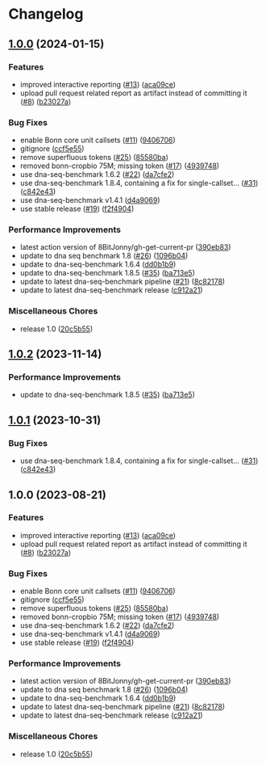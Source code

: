 # Changelog

## [1.0.0](https://github.com/FriederikeHanssen/ncbench-workflow/compare/v1.0.2...v1.0.0) (2024-01-15)


### Features

* improved interactive reporting ([#13](https://github.com/FriederikeHanssen/ncbench-workflow/issues/13)) ([aca09ce](https://github.com/FriederikeHanssen/ncbench-workflow/commit/aca09ceecc09693a55e7f8df645ce297b8a2b041))
* upload pull request related report as artifact instead of committing it ([#8](https://github.com/FriederikeHanssen/ncbench-workflow/issues/8)) ([b23027a](https://github.com/FriederikeHanssen/ncbench-workflow/commit/b23027a44fa682a9e9b394a58a83a7d44e4db90d))


### Bug Fixes

* enable Bonn core unit callsets ([#11](https://github.com/FriederikeHanssen/ncbench-workflow/issues/11)) ([9406706](https://github.com/FriederikeHanssen/ncbench-workflow/commit/9406706623f65c0b147b4096d3b2270fa332243f))
* gitignore ([ccf5e55](https://github.com/FriederikeHanssen/ncbench-workflow/commit/ccf5e552323d128eb5a0985f8d91bedc19c7913c))
* remove superfluous tokens ([#25](https://github.com/FriederikeHanssen/ncbench-workflow/issues/25)) ([85580ba](https://github.com/FriederikeHanssen/ncbench-workflow/commit/85580bacea7924a1aca4dc09300963c88c1f2fc5))
* removed bonn-cropbio 75M; missing token ([#17](https://github.com/FriederikeHanssen/ncbench-workflow/issues/17)) ([4939748](https://github.com/FriederikeHanssen/ncbench-workflow/commit/4939748f533a5f60592cfa02cebbafac58c336c9))
* use dna-seq-benchmark 1.6.2 ([#22](https://github.com/FriederikeHanssen/ncbench-workflow/issues/22)) ([da7cfe2](https://github.com/FriederikeHanssen/ncbench-workflow/commit/da7cfe20821c41dc1cfb63c2921655a9b28034f9))
* use dna-seq-benchmark 1.8.4, containing a fix for single-callset… ([#31](https://github.com/FriederikeHanssen/ncbench-workflow/issues/31)) ([c842e43](https://github.com/FriederikeHanssen/ncbench-workflow/commit/c842e43d28c5f85cc8b95c3c018df14764bc67ae))
* use dna-seq-benchmark v1.4.1 ([d4a9069](https://github.com/FriederikeHanssen/ncbench-workflow/commit/d4a90691b91d84ace548aa43d3b643e16a66ac93))
* use stable release ([#19](https://github.com/FriederikeHanssen/ncbench-workflow/issues/19)) ([f2f4904](https://github.com/FriederikeHanssen/ncbench-workflow/commit/f2f4904b4b11c2e7f0eecd2eb1fe4655f22ac0cf))


### Performance Improvements

* latest action version of 8BitJonny/gh-get-current-pr ([390eb83](https://github.com/FriederikeHanssen/ncbench-workflow/commit/390eb83c691ed8e77fad1290f20364a2995300f1))
* update to dna seq benchmark 1.8 ([#26](https://github.com/FriederikeHanssen/ncbench-workflow/issues/26)) ([1096b04](https://github.com/FriederikeHanssen/ncbench-workflow/commit/1096b04e78d4a8078220ca8f280c8257daa1957e))
* update to dna-seq-benchmark 1.6.4 ([dd0b1b9](https://github.com/FriederikeHanssen/ncbench-workflow/commit/dd0b1b9055c6628c1209412c0171bb9d7d551742))
* update to dna-seq-benchmark 1.8.5 ([#35](https://github.com/FriederikeHanssen/ncbench-workflow/issues/35)) ([ba713e5](https://github.com/FriederikeHanssen/ncbench-workflow/commit/ba713e5b4aeb97ed72d77287f6c07a3dd8f09973))
* update to latest dna-seq-benchmark pipeline ([#21](https://github.com/FriederikeHanssen/ncbench-workflow/issues/21)) ([8c82178](https://github.com/FriederikeHanssen/ncbench-workflow/commit/8c82178addf1c5c31c7eef6e270e254b8d08c08d))
* update to latest dna-seq-benchmark release ([c912a21](https://github.com/FriederikeHanssen/ncbench-workflow/commit/c912a21dfefb3a6faeb01480162224d376bf36a8))


### Miscellaneous Chores

* release 1.0 ([20c5b55](https://github.com/FriederikeHanssen/ncbench-workflow/commit/20c5b55508c057d877fa8add1d10fc0b14a42a52))

## [1.0.2](https://github.com/ncbench/ncbench-workflow/compare/v1.0.1...v1.0.2) (2023-11-14)


### Performance Improvements

* update to dna-seq-benchmark 1.8.5 ([#35](https://github.com/ncbench/ncbench-workflow/issues/35)) ([ba713e5](https://github.com/ncbench/ncbench-workflow/commit/ba713e5b4aeb97ed72d77287f6c07a3dd8f09973))

## [1.0.1](https://github.com/ncbench/ncbench-workflow/compare/v1.0.0...v1.0.1) (2023-10-31)


### Bug Fixes

* use dna-seq-benchmark 1.8.4, containing a fix for single-callset… ([#31](https://github.com/ncbench/ncbench-workflow/issues/31)) ([c842e43](https://github.com/ncbench/ncbench-workflow/commit/c842e43d28c5f85cc8b95c3c018df14764bc67ae))

## 1.0.0 (2023-08-21)


### Features

* improved interactive reporting ([#13](https://github.com/ncbench/ncbench-workflow/issues/13)) ([aca09ce](https://github.com/ncbench/ncbench-workflow/commit/aca09ceecc09693a55e7f8df645ce297b8a2b041))
* upload pull request related report as artifact instead of committing it ([#8](https://github.com/ncbench/ncbench-workflow/issues/8)) ([b23027a](https://github.com/ncbench/ncbench-workflow/commit/b23027a44fa682a9e9b394a58a83a7d44e4db90d))


### Bug Fixes

* enable Bonn core unit callsets ([#11](https://github.com/ncbench/ncbench-workflow/issues/11)) ([9406706](https://github.com/ncbench/ncbench-workflow/commit/9406706623f65c0b147b4096d3b2270fa332243f))
* gitignore ([ccf5e55](https://github.com/ncbench/ncbench-workflow/commit/ccf5e552323d128eb5a0985f8d91bedc19c7913c))
* remove superfluous tokens ([#25](https://github.com/ncbench/ncbench-workflow/issues/25)) ([85580ba](https://github.com/ncbench/ncbench-workflow/commit/85580bacea7924a1aca4dc09300963c88c1f2fc5))
* removed bonn-cropbio 75M; missing token ([#17](https://github.com/ncbench/ncbench-workflow/issues/17)) ([4939748](https://github.com/ncbench/ncbench-workflow/commit/4939748f533a5f60592cfa02cebbafac58c336c9))
* use dna-seq-benchmark 1.6.2 ([#22](https://github.com/ncbench/ncbench-workflow/issues/22)) ([da7cfe2](https://github.com/ncbench/ncbench-workflow/commit/da7cfe20821c41dc1cfb63c2921655a9b28034f9))
* use dna-seq-benchmark v1.4.1 ([d4a9069](https://github.com/ncbench/ncbench-workflow/commit/d4a90691b91d84ace548aa43d3b643e16a66ac93))
* use stable release ([#19](https://github.com/ncbench/ncbench-workflow/issues/19)) ([f2f4904](https://github.com/ncbench/ncbench-workflow/commit/f2f4904b4b11c2e7f0eecd2eb1fe4655f22ac0cf))


### Performance Improvements

* latest action version of 8BitJonny/gh-get-current-pr ([390eb83](https://github.com/ncbench/ncbench-workflow/commit/390eb83c691ed8e77fad1290f20364a2995300f1))
* update to dna seq benchmark 1.8 ([#26](https://github.com/ncbench/ncbench-workflow/issues/26)) ([1096b04](https://github.com/ncbench/ncbench-workflow/commit/1096b04e78d4a8078220ca8f280c8257daa1957e))
* update to dna-seq-benchmark 1.6.4 ([dd0b1b9](https://github.com/ncbench/ncbench-workflow/commit/dd0b1b9055c6628c1209412c0171bb9d7d551742))
* update to latest dna-seq-benchmark pipeline ([#21](https://github.com/ncbench/ncbench-workflow/issues/21)) ([8c82178](https://github.com/ncbench/ncbench-workflow/commit/8c82178addf1c5c31c7eef6e270e254b8d08c08d))
* update to latest dna-seq-benchmark release ([c912a21](https://github.com/ncbench/ncbench-workflow/commit/c912a21dfefb3a6faeb01480162224d376bf36a8))


### Miscellaneous Chores

* release 1.0 ([20c5b55](https://github.com/ncbench/ncbench-workflow/commit/20c5b55508c057d877fa8add1d10fc0b14a42a52))
